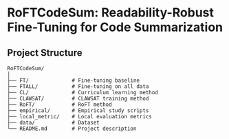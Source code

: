 # RoFTCodeSum: Readability-Robust Fine-Tuning for Code Summarization

## Project Structure

```
RoFTCodeSum/
│
├── FT/              # Fine-tuning baseline
├── FTALL/           # Fine-tuning on all data
├── CL/              # Curriculum learning method
├── CLAWSAT/         # CLAWSAT training method
├── RoFT/            # RoFT method
├── empirical/       # Empirical study scripts
├── local_metric/    # Local evaluation metrics
├── data/            # Dataset
└── README.md        # Project description
```

